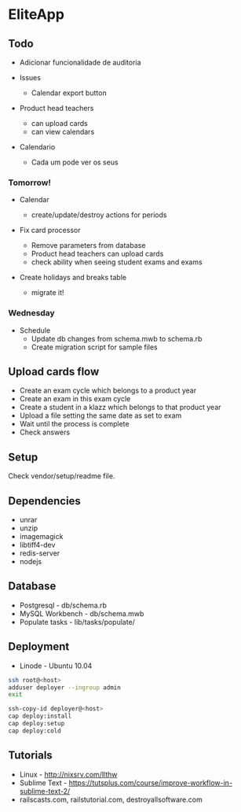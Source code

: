 # EliteApp

## Todo

* Adicionar funcionalidade de auditoria

* Issues
  * Calendar export button

* Product head teachers
  * can upload cards
  * can view calendars

* Calendario
  * Cada um pode ver os seus

### Tomorrow!

* Calendar
  * create/update/destroy actions for periods

* Fix card processor 
  * Remove parameters from database
  * Product head teachers can upload cards
  * check ability when seeing student exams and exams

* Create holidays and breaks table
  * migrate it!

### Wednesday

* Schedule
  * Update db changes from schema.mwb to schema.rb
  * Create migration script for sample files

## Upload cards flow

* Create an exam cycle which belongs to a product year
* Create an exam in this exam cycle
* Create a student in a klazz which belongs to that product year
* Upload a file setting the same date as set to exam
* Wait until the process is complete
* Check answers


## Setup

Check vendor/setup/readme file.


## Dependencies

* unrar 
* unzip 
* imagemagick 
* libtiff4-dev
* redis-server 
* nodejs


## Database

* Postgresql - db/schema.rb 
* MySQL Workbench - db/schema.mwb
* Populate tasks - lib/tasks/populate/


## Deployment

* Linode - Ubuntu 10.04

```sh
ssh root@<host>
adduser deployer --ingroup admin
exit

ssh-copy-id deployer@<host>
cap deploy:install
cap deploy:setup
cap deploy:cold
```


## Tutorials

* Linux - http://nixsrv.com/llthw
* Sublime Text - https://tutsplus.com/course/improve-workflow-in-sublime-text-2/
* railscasts.com, railstutorial.com, destroyallsoftware.com
